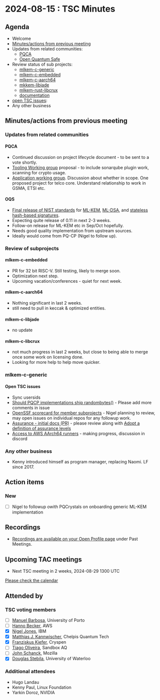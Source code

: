 # 2024-08-15 :  TSC Minutes

## Agenda

* Welcome
* [Minutes/actions from previous meeting](../2024-07-18/minutes.md)
* Updates from related communities:
  * [PQCA](https://github.com/PQCA)
  * [Open Quantum Safe](https://github.com/open-quantum-safe)
* Review status of sub projects:
  * [mlkem-c-generic](https://github.com/pq-code-package/mlkem-c-generic)
  * [mlkem-c-embedded](https://github.com/pq-code-package/mlkem-c-embedded)
  * [mlkem-c-aarch64](https://github.com/pq-code-package/mlkem-c-aarch64)
  * [mkkem-libjade](https://github.com/pq-code-package/mlkem-libjade)
  * [mlkem-rust-libcrux](https://github.com/pq-code-package/mlkem-rust-libcrux)
  * [documentation](https://github.com/pq-code-package/documentation)
* [open TSC issues](https://github.com/orgs/pq-code-package/projects/4/views/1):  
* Any other business

## Minutes/actions from previous meeting

### Updates from related communities

#### PQCA

* Continued discussion on project lifecycle document - to be sent to a vote shortly.
* [Tooling Working group](https://github.com/PQCA/TAC/issues/14) proposal - to include sonarqube plugin work, scanning for crypto usage.
* [Application working group](https://github.com/PQCA/TAC/issues/34). Discussion about whether in scope. One proposed project for telco core. Understand relationship to work in GSMA, ETSI etc.

#### OQS

* [Final release of NIST standards](https://www.nist.gov/news-events/news/2024/08/nist-releases-first-3-finalized-post-quantum-encryption-standards) for [ML-KEM](https://csrc.nist.gov/pubs/fips/203/final), [ML-DSA](https://csrc.nist.gov/pubs/fips/204/final), and [stateless hash-based signatures](https://csrc.nist.gov/pubs/fips/205/final).
* Expecting quite release of 0.11 in next 2-3 weeks.
* Follow-on release for ML-KEM etc in Sep/Oct hopefully.
* Needs good quality implementation from upstream sources.
* Ideally would come from PQ-CP (Nigel to follow up).

### Review of subprojects

#### mlkem-c-embedded

* PR for 32 bit RISC-V. Still testing, likely to merge soon.
* Optimization next step.
* Upcoming vacation/conferences - quiet for next week.

#### mlkem-c-aarch64

* Nothing significant in last 2 weeks.
* still need to pull in keccak & optimized entities.

#### mlkem-c-libjade

* no update

#### mlkem-c-libcrux

* not much progress in last 2 weeks, but close to being able to merge once some work on licensing done.
* Looking for more help to help move quicker.

### mlkem-c-generic

#### Open TSC issues

* Sync usersids
* [Should PQCP implementations ship randombytes()](https://github.com/pq-code-package/tsc/issues/86) - Please add more comments in issue
* [OpenSSF scorecard for member subprojects](https://github.com/pq-code-package/tsc/issues/14) - Nigel planning to review, may open issues on individual repos for any followup work.
* [Assurance - initial docs (PR)](https://github.com/pq-code-package/documentation/pull/8) - please review along with [Adopt a definition of assurance levels](https://github.com/pq-code-package/tsc/issues/3)
* [Access to AWS AArch64 runners](https://github.com/pq-code-package/tsc/issues/75) - making progress, discussion in discord

### Any other business

* Kenny introduced himself as program manager, replacing Naomi. LF since 2017. 

## Action items

### New

* [ ] Nigel to followup owith PQCrystals on onboarding generic ML-KEM implementation

## Recordings

* [Recordings are available on your Open Profile page](https://openprofile.dev/my-meetings) under Past Meetings.

## Upcoming TAC meetings

* Next TSC meeting in 2 weeks, 2024-08-29 1300 UTC

[Please check the calendar](https://pqca.org/calendar/)

## Attended by

### TSC voting members

* [ ] [Manuel Barbosa](https://github.com/mbbarbosa), University of Porto
* [ ] [Hanno Becker](https://github.com/hanno-becker), AWS
* [X] [Nigel Jones](https://github.com/planetf1), IBM
* [X] [Matthias J. Kannwischer](https://github.com/mkannwischer), Chelpis Quantum Tech
* [X] [Franziskus Kiefer](https://github.com/franziskuskiefer), Cryspen
* [ ] [Tiago Oliveira](https://github.com/tfaoliveira), Sandbox AQ
* [ ] [John Schanck](https://github.com/jschanck), Mozilla
* [X] [Douglas Stebila](https://github.com/dstebila), University of Waterloo

### Additional attendees

* Hugo Landau
* Kenny Paul, Linux Foundation
* Yarkin Doroz, NVIDIA
